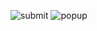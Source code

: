 
![submit](https://user-images.githubusercontent.com/85480387/198113637-4a58034e-5a41-4cc7-a68d-e9523ac4e097.jpg)
![popup](https://user-images.githubusercontent.com/85480387/198113661-51577508-6b2d-4cbb-babf-7e90317a1c7a.jpg)
